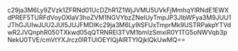 c29ja3M6Ly9ZVzk1ZFRNd01UcDZhR1Z1WjJVMU5UVkFjMmhqYlRNdE1EWXdPREF5TURFdVoyOXlaV3hoZVM1NGVYbzZNelUyTmpJP3JlbWFya3M9JUU1JThGJUIwJUU2JUI5JUJFMDIKc29ja3M6Ly9iSFUxTmprMk9USTRPakpYTVdwR2JVQnphR050TXkwd05qQTRNREl3TVM1bmIzSmxiR0Y1TG5oNWVqb3pNekU0TVE/cmVtYXJrcz0lRTUlOEYlQjAlRTYlQjklQkUwMQ==
